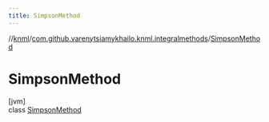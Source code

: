 ```yaml
---
title: SimpsonMethod
---
```

//[knml](../../../index.html)/[com.github.varenytsiamykhailo.knml.integralmethods](../index.html)/[SimpsonMethod](index.html)



# SimpsonMethod



[jvm]\
class [SimpsonMethod](index.html)


